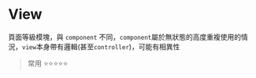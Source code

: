 # View

頁面等級模塊，與 `component` 不同，`component`屬於無狀態的高度重複使用的情況，`view`本身帶有邏輯(甚至`controller`)，可能有相異性

> 常用 ⭐⭐⭐⭐⭐
